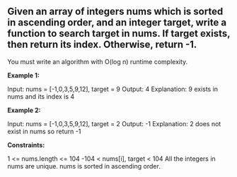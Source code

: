 ## **Given an array of integers nums which is sorted in ascending order, and an integer target, write a function to search target in nums. If target exists, then return its index. Otherwise, return -1.**

You must write an algorithm with O(log n) runtime complexity.

 
**Example 1:**

Input: nums = [-1,0,3,5,9,12], target = 9
Output: 4
Explanation: 9 exists in nums and its index is 4

**Example 2:**

Input: nums = [-1,0,3,5,9,12], target = 2
Output: -1
Explanation: 2 does not exist in nums so return -1
 

**Constraints:**

1 <= nums.length <= 104
-104 < nums[i], target < 104
All the integers in nums are unique.
nums is sorted in ascending order.
